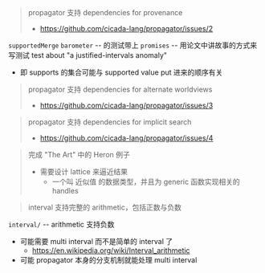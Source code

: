 > propagator 支持 dependencies for provenance
>
> - https://github.com/cicada-lang/propagator/issues/2

`supportedMerge`
`barometer` -- 的测试带上 `promises` -- 用论文中讲故事的方式来写测试
test about "a justified-intervals anomaly"

- 即 supports 的集合可能与 supported value put 进来的顺序有关

> propagator 支持 dependencies for alternate worldviews
>
> - https://github.com/cicada-lang/propagator/issues/3

> propagator 支持 dependencies for implicit search
>
> - https://github.com/cicada-lang/propagator/issues/4

> 完成 "The Art" 中的 Heron 例子
>
> - 需要设计 lattice 来逼近结果
>   - 一个叫 近似值 的数据类型，并且为 generic 函数实现相关的 handles

> interval 支持完整的 arithmetic，包括正数与负数

`interval/` -- arithmetic 支持负数

- 可能需要 multi interval 而不是简单的 interval 了
  - https://en.wikipedia.org/wiki/Interval_arithmetic
- 可能 propagator 本身的分支机制就能处理 multi interval
